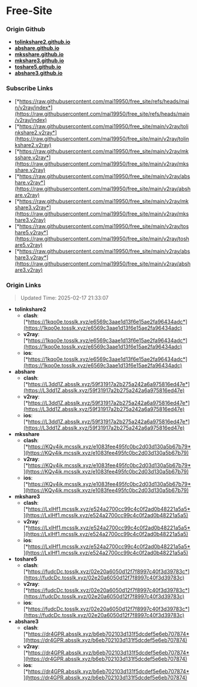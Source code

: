 # Free-Site

### Origin Github

- [**tolinkshare2.github.io**](https://github.com/tolinkshare2/tolinkshare2.github.io)
- [**abshare.github.io**](https://github.com/abshare/abshare.github.io)
- [**mksshare.github.io**](https://github.com/mksshare/mksshare.github.io)
- [**mkshare3.github.io**](https://github.com/mkshare3/mkshare3.github.io)
- [**toshare5.github.io**](https://github.com/toshare5/toshare5.github.io)
- [**abshare3.github.io**](https://github.com/abshare3/abshare3.github.io)

### Subscribe Links

- [*https://raw.githubusercontent.com/mai19950/free_site/refs/heads/main/v2ray/index*](https://raw.githubusercontent.com/mai19950/free_site/refs/heads/main/v2ray/index)
- [*https://raw.githubusercontent.com/mai19950/free_site/main/v2ray/tolinkshare2.v2ray*](https://raw.githubusercontent.com/mai19950/free_site/main/v2ray/tolinkshare2.v2ray)
- [*https://raw.githubusercontent.com/mai19950/free_site/main/v2ray/mksshare.v2ray*](https://raw.githubusercontent.com/mai19950/free_site/main/v2ray/mksshare.v2ray)
- [*https://raw.githubusercontent.com/mai19950/free_site/main/v2ray/abshare.v2ray*](https://raw.githubusercontent.com/mai19950/free_site/main/v2ray/abshare.v2ray)
- [*https://raw.githubusercontent.com/mai19950/free_site/main/v2ray/mkshare3.v2ray*](https://raw.githubusercontent.com/mai19950/free_site/main/v2ray/mkshare3.v2ray)
- [*https://raw.githubusercontent.com/mai19950/free_site/main/v2ray/toshare5.v2ray*](https://raw.githubusercontent.com/mai19950/free_site/main/v2ray/toshare5.v2ray)
- [*https://raw.githubusercontent.com/mai19950/free_site/main/v2ray/abshare3.v2ray*](https://raw.githubusercontent.com/mai19950/free_site/main/v2ray/abshare3.v2ray)

### Origin Links

> Updated Time: 2025-02-17 21:33:07

- **tolinkshare2**
  - **clash**: [*https://1kqo0e.tosslk.xyz/e6569c3aae1d13f6e15ae2fa96434adc*](https://1kqo0e.tosslk.xyz/e6569c3aae1d13f6e15ae2fa96434adc)
  - **v2ray**: [*https://1kqo0e.tosslk.xyz/e6569c3aae1d13f6e15ae2fa96434adc*](https://1kqo0e.tosslk.xyz/e6569c3aae1d13f6e15ae2fa96434adc)
  - **ios**: [*https://1kqo0e.tosslk.xyz/e6569c3aae1d13f6e15ae2fa96434adc*](https://1kqo0e.tosslk.xyz/e6569c3aae1d13f6e15ae2fa96434adc)
- **abshare**
  - **clash**: [*https://L3dd1Z.absslk.xyz/59f31917a2b275a242a6a975816ed47e*](https://L3dd1Z.absslk.xyz/59f31917a2b275a242a6a975816ed47e)
  - **v2ray**: [*https://L3dd1Z.absslk.xyz/59f31917a2b275a242a6a975816ed47e*](https://L3dd1Z.absslk.xyz/59f31917a2b275a242a6a975816ed47e)
  - **ios**: [*https://L3dd1Z.absslk.xyz/59f31917a2b275a242a6a975816ed47e*](https://L3dd1Z.absslk.xyz/59f31917a2b275a242a6a975816ed47e)
- **mksshare**
  - **clash**: [*https://KQy4ik.mcsslk.xyz/e1083fee495fc0bc2d03d130a5b67b79*](https://KQy4ik.mcsslk.xyz/e1083fee495fc0bc2d03d130a5b67b79)
  - **v2ray**: [*https://KQy4ik.mcsslk.xyz/e1083fee495fc0bc2d03d130a5b67b79*](https://KQy4ik.mcsslk.xyz/e1083fee495fc0bc2d03d130a5b67b79)
  - **ios**: [*https://KQy4ik.mcsslk.xyz/e1083fee495fc0bc2d03d130a5b67b79*](https://KQy4ik.mcsslk.xyz/e1083fee495fc0bc2d03d130a5b67b79)
- **mkshare3**
  - **clash**: [*https://LxIHf1.mcsslk.xyz/e524a2700cc99c4c0f2ad0b48221a5a5*](https://LxIHf1.mcsslk.xyz/e524a2700cc99c4c0f2ad0b48221a5a5)
  - **v2ray**: [*https://LxIHf1.mcsslk.xyz/e524a2700cc99c4c0f2ad0b48221a5a5*](https://LxIHf1.mcsslk.xyz/e524a2700cc99c4c0f2ad0b48221a5a5)
  - **ios**: [*https://LxIHf1.mcsslk.xyz/e524a2700cc99c4c0f2ad0b48221a5a5*](https://LxIHf1.mcsslk.xyz/e524a2700cc99c4c0f2ad0b48221a5a5)
- **toshare5**
  - **clash**: [*https://fudcDc.tosslk.xyz/02e20a6050d12f7f8997c40f3d39783c*](https://fudcDc.tosslk.xyz/02e20a6050d12f7f8997c40f3d39783c)
  - **v2ray**: [*https://fudcDc.tosslk.xyz/02e20a6050d12f7f8997c40f3d39783c*](https://fudcDc.tosslk.xyz/02e20a6050d12f7f8997c40f3d39783c)
  - **ios**: [*https://fudcDc.tosslk.xyz/02e20a6050d12f7f8997c40f3d39783c*](https://fudcDc.tosslk.xyz/02e20a6050d12f7f8997c40f3d39783c)
- **abshare3**
  - **clash**: [*https://dr4GPR.absslk.xyz/b6eb702103d131f5dcdef5e6eb707874*](https://dr4GPR.absslk.xyz/b6eb702103d131f5dcdef5e6eb707874)
  - **v2ray**: [*https://dr4GPR.absslk.xyz/b6eb702103d131f5dcdef5e6eb707874*](https://dr4GPR.absslk.xyz/b6eb702103d131f5dcdef5e6eb707874)
  - **ios**: [*https://dr4GPR.absslk.xyz/b6eb702103d131f5dcdef5e6eb707874*](https://dr4GPR.absslk.xyz/b6eb702103d131f5dcdef5e6eb707874)

